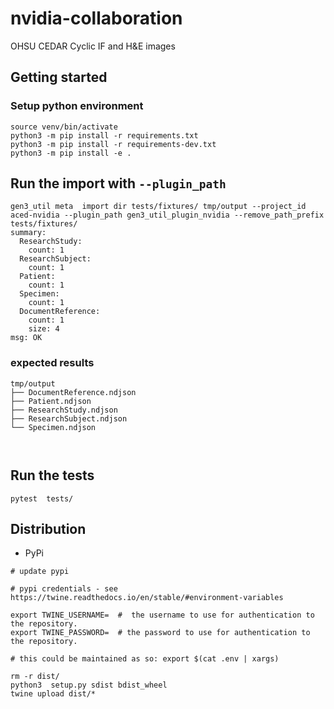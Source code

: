 # nvidia-collaboration
OHSU CEDAR Cyclic IF and H&amp;E images

## Getting started

### Setup python environment

```commandline
source venv/bin/activate
python3 -m pip install -r requirements.txt
python3 -m pip install -r requirements-dev.txt  
python3 -m pip install -e .
```

## Run the import with `--plugin_path` 

```
gen3_util meta  import dir tests/fixtures/ tmp/output --project_id aced-nvidia --plugin_path gen3_util_plugin_nvidia --remove_path_prefix tests/fixtures/
summary:
  ResearchStudy:
    count: 1
  ResearchSubject:
    count: 1
  Patient:
    count: 1
  Specimen:
    count: 1
  DocumentReference:
    count: 1
    size: 4
msg: OK

```

### expected results

```
tmp/output
├── DocumentReference.ndjson
├── Patient.ndjson
├── ResearchStudy.ndjson
├── ResearchSubject.ndjson
└── Specimen.ndjson



```

## Run the tests

```
pytest  tests/
```
## Distribution

- PyPi

```
# update pypi

# pypi credentials - see https://twine.readthedocs.io/en/stable/#environment-variables

export TWINE_USERNAME=  #  the username to use for authentication to the repository.
export TWINE_PASSWORD=  # the password to use for authentication to the repository.

# this could be maintained as so: export $(cat .env | xargs)

rm -r dist/
python3  setup.py sdist bdist_wheel
twine upload dist/*
```
